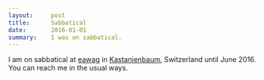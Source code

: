 ```yaml
---
layout:     post
title:      Sabbatical
date:       2016-01-01
summary:    I was on sabbatical.
---
```


I am on sabbatical at [eawag](http://www.eawag.ch/en/) in [Kastanienbaum](https://www.google.ch/maps/place/6047+Kastanienbaum+LU/@47.0077761,8.3222124,14z/data=!3m1!4b1!4m2!3m1!1s0x478ff9f528dc14cf:0x36b80b07f8c9b2ba), Switzerland until June 2016. You can reach me in the usual ways.
